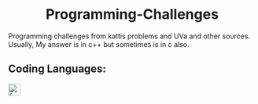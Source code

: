<div align = 'center'>

# Programming-Challenges

</div>
Programming challenges from kattis problems and UVa and other sources. Usually, My answer is in c++ but sometimes is in c also.

## Coding Languages:
<code><img height="25" src="https://dl1.cbsistatic.com/i/2017/05/17/12a7f6d2-4022-4885-8b33-6064eaa95ada/9db1614cd9ea8bab132df7b759bd78e3/imgingest-1077857239632445261.png" alt="C"></code>
